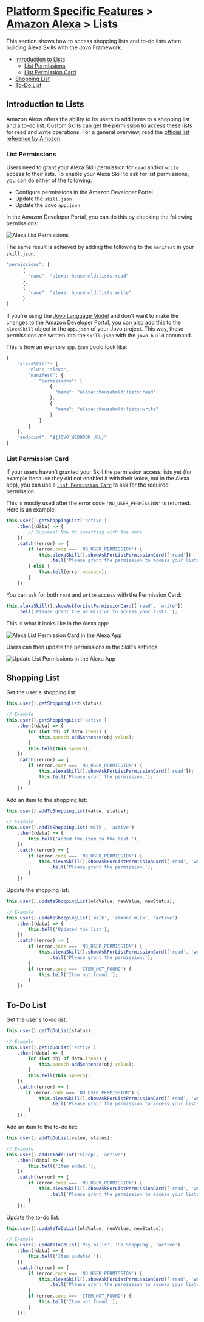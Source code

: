 # [Platform Specific Features](../) > [Amazon Alexa](./README.md) > Lists
This section shows how to access shopping lists and to-do lists when building Alexa Skills with the Jovo Framework.

* [Introduction to Lists](#introduction-to-lists)
   * [List Permissions](#list-permissions)
   * [List Permission Card](#list-permission-card)
* [Shopping List](#shopping-list)
* [To-Do List](#to---do-list)

## Introduction to Lists

Amazon Alexa offers the ability to its users to add items to a shopping list and a to-do list. Custom Skills can get the permission to access these lists for read and write operations. For a general overview, read the [official list reference by Amazon](https://developer.amazon.com/docs/custom-skills/access-the-alexa-shopping-and-to-do-lists.html).


### List Permissions

Users need to grant your Alexa Skill permission for `read` and/or `write` access to their lists. To enable your Alexa Skill to ask for list permissions, you can do either of the following:
* Configure permissions in the Amazon Developer Portal
* Update the `skill.json`
* Update the Jovo `app.json`

In the Amazon Developer Portal, you can do this by checking the following permissions:

![Alexa List Permissions](../../img/alexa-list-permissions.jpg)

The same result is achieved by adding the following to the `manifest` in your `skill.json`:

```javascript
"permissions": [
      {
        "name": "alexa::household:lists:read"
      },
      {
        "name": "alexa::household:lists:write"
      }
]
```

If you're using the [Jovo Language Model](../../03_app-configuration/01_models/README.md) and don't want to make the changes to the Amazon Developer Portal, you can also add this to the `alexaSkill` object in the `app.json` of your Jovo project. This way, these permissions are written into the `skill.json` with the `jovo build` command.

This is how an example `app.json` could look like:

```javascript
{
	"alexaSkill": {
		"nlu": "alexa",
		"manifest": {
			"permissions": [
				{
				  "name": "alexa::household:lists:read"
				},
				{
				  "name": "alexa::household:lists:write"
				}
			]
		}
	},
	"endpoint": "${JOVO_WEBHOOK_URL}"
}
```



### List Permission Card

If your users haven't granted your Skill the permission access lists yet (for example because they did not enabled it with their voice, not in the Alexa app), you can use a [`List Permission Card`](./visual.md#permission-card './visual-output#permission-card') to ask for the required permission.

This is mostly used after the error code `'NO_USER_PERMISSION'` is returned. Here is an example:

```javascript
this.user().getShoppingList('active')
    .then((data) => {
        // Success! Now do something with the data
    })
    .catch((error) => {
        if (error.code === 'NO_USER_PERMISSION') {
            this.alexaSkill().showAskForListPermissionCard(['read'])
                .tell('Please grant the permission to access your lists.');
        } else {
            this.tell(error.message);
        }
    });
```

You can ask for both `read` and `write` access with the Permission Card:

```javascript
this.alexaSkill().showAskforListPermissionCard(['read', 'write'])
    .tell('Please grant the permission to access your lists.');
```

This is what it looks like in the Alexa app:

![Alexa List Permission Card in the Alexa App](../../img/alexa-list-permission-card.jpg)

Users can then update the permissions in the Skill's settings:

![Update List Permissions in the Alexa App](../../img/alexa-list-permissions-app.jpg)


## Shopping List

Get the user's shopping list:

```javascript
this.user().getShoppingList(status);

// Example
this.user().getShoppingList('active')
    .then((data) => {
        for (let obj of data.items) {
            this.speech.addSentence(obj.value);
        }
        this.tell(this.speech);
    })
    .catch((error) => {
        if (error.code === 'NO_USER_PERMISSION') {
            this.alexaSkill().showAskForListPermissionCard(['read']);
            this.tell('Please grant the permission.');
        }
    })
```

Add an item to the shopping list:

```javascript
this.user().addToShoppingList(value, status);

// Example
this.user().addToShoppingList('milk', 'active')
    .then((data) => {
        this.tell('Added the item to the list.');
    })
    .catch((error) => {
        if (error.code === 'NO_USER_PERMISSION') {
            this.alexaSkill().showAskForListPermissionCard(['read', 'write']
                .tell('Please grant the permission.');
        }
    })
```

Update the shopping list:

```javascript
this.user().updateShoppingList(oldValue, newValue, newStatus);

// Example
this.user().updateShoppingList('milk', 'almond milk', 'active')
    .then((data) => {
        this.tell('Updated the list');
    })
    .catch((error) => {
        if (error.code === 'NO_USER_PERMISSION') {
            this.alexaSkill().showAskForListPermissionCard(['read', 'write'])
                .tell('Please grant the permission.');
        }
        if (error.code === 'ITEM_NOT_FOUND') {
            this.tell('Item not found.');
        }   
    })
```

## To-Do List

Get the user's to-do list:

```javascript
this.user().getToDoList(status);

// Example
this.user().getToDoList('active')
    .then((data) => {
        for (let obj of data.items) {
            this.speech.addSentence(obj.value);
        }
        this.tell(this.speech);
    })
    .catch((error) => {
       if (error.code === 'NO_USER_PERMISSION') {
            this.alexaSkill().showAskForListPermissionCard(['read', 'write'])
                .tell('Please grant the permission to access your lists.');
        } 
    });
```

Add an item to the to-do list:

```javascript
this.user().addToDoList(value, status);

// Example
this.user().addToTodoList('Sleep', 'active')
    .then((data) => {
        this.tell('Item added.');
    })
    .catch((error) => {
        if (error.code === 'NO_USER_PERMISSION') {
            this.alexaSkill().showAskForListPermissionCard(['read', 'write'])
                .tell('Please grant the permission to access your lists');
        }
    });
```

Update the to-do list:

```javascript
this.user().updateToDoList(oldValue, newValue, newStatus);

// Example
this.user().updateToDoList('Pay bills', 'Go Shopping', 'active')
    .then((data) => {
        this.tell('Item updated.');
    })
    .catch((error) => {
        if (error.code === 'NO_USER_PERMISSION') {
            this.alexaSkill().showAskForListPermissionCard(['read', 'write'])
                .tell('Please grant the permission to access your lists.');
        }
        if (error.code === 'ITEM_NOT_FOUND') {
            this.tell('Item not found.');
        }
    });
```




<!--[metadata]: {"title": "Alexa Lists", "description": "Learn how to build Amazon Alexa Skills that use Lists with the Jovo Framework", "activeSections": ["platforms", "alexa", "alexa_lists"], "expandedSections": "platforms", "inSections": "platforms", "breadCrumbs": {"Docs": "framework/docs", "Platforms": "framework/docs/platforms",
"Amazon Alexa": "framework/docs/amazon-alexa", "Lists": "" }, "commentsID": "framework/docs/amazon-alexa/lists" }-->
